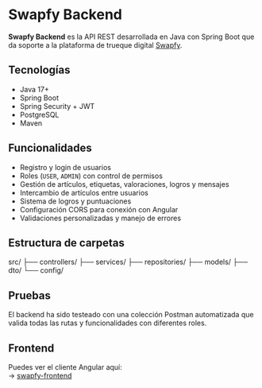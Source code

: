# Swapfy Backend

**Swapfy Backend** es la API REST desarrollada en Java con Spring Boot que da soporte a la plataforma de trueque digital [Swapfy](https://github.com/MarSierraG/swapfy-frontend).


## Tecnologías

- Java 17+
- Spring Boot
- Spring Security + JWT
- PostgreSQL
- Maven


## Funcionalidades

- Registro y login de usuarios
- Roles (`USER`, `ADMIN`) con control de permisos
- Gestión de artículos, etiquetas, valoraciones, logros y mensajes
- Intercambio de artículos entre usuarios
- Sistema de logros y puntuaciones
- Configuración CORS para conexión con Angular
- Validaciones personalizadas y manejo de errores


## Estructura de carpetas

src/ ├── controllers/ ├── services/ ├── repositories/ ├── models/ ├── dto/ └── config/


## Pruebas

El backend ha sido testeado con una colección Postman automatizada que valida todas las rutas y funcionalidades con diferentes roles.


## Frontend

Puedes ver el cliente Angular aquí:  
-> [swapfy-frontend](https://github.com/MarSierraG/swapfy-frontend)
